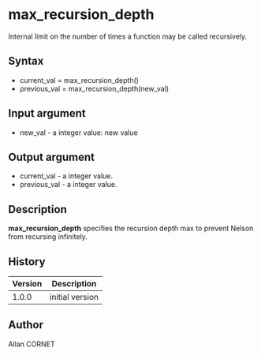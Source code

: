 # max_recursion_depth

Internal limit on the number of times a function may be called recursively.

## Syntax

- current_val = max_recursion_depth()
- previous_val = max_recursion_depth(new_val)

## Input argument

- new_val - a integer value: new value

## Output argument

- current_val - a integer value.
- previous_val - a integer value.

## Description

  <p><b>max_recursion_depth</b> specifies the recursion depth max to prevent Nelson from recursing infinitely.</p>

## History

| Version | Description     |
| ------- | --------------- |
| 1.0.0   | initial version |

## Author

Allan CORNET
